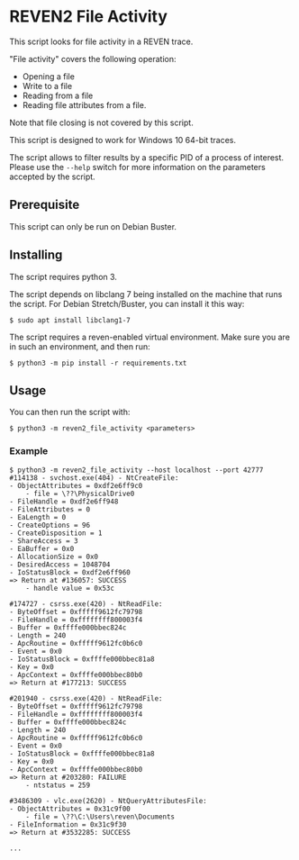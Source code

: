 # REVEN2 File Activity

This script looks for file activity in a REVEN trace.

"File activity" covers the following operation:
- Opening a file
- Write to a file
- Reading from a file
- Reading file attributes from a file.

Note that file closing is not covered by this script.

This script is designed to work for Windows 10 64-bit traces.

The script allows to filter results by a specific PID of a process of interest.
Please use the `--help` switch for more information on the parameters accepted by the script.


## Prerequisite

This script can only be run on Debian Buster.


## Installing

The script requires python 3.

The script depends on libclang 7 being installed on the machine that runs the script.
For Debian Stretch/Buster, you can install it this way:

```
$ sudo apt install libclang1-7
```

The script requires a reven-enabled virtual environment.
Make sure you are in such an environment, and then run:

```
$ python3 -m pip install -r requirements.txt
```


## Usage

You can then run the script with:

```
$ python3 -m reven2_file_activity <parameters>
```


### Example

```
$ python3 -m reven2_file_activity --host localhost --port 42777
#114138 - svchost.exe(404) - NtCreateFile:
- ObjectAttributes = 0xdf2e6ff9c0
    - file = \??\PhysicalDrive0
- FileHandle = 0xdf2e6ff948
- FileAttributes = 0
- EaLength = 0
- CreateOptions = 96
- CreateDisposition = 1
- ShareAccess = 3
- EaBuffer = 0x0
- AllocationSize = 0x0
- DesiredAccess = 1048704
- IoStatusBlock = 0xdf2e6ff960
=> Return at #136057: SUCCESS
    - handle value = 0x53c

#174727 - csrss.exe(420) - NtReadFile:
- ByteOffset = 0xfffff9612fc79798
- FileHandle = 0xffffffff800003f4
- Buffer = 0xffffe000bbec824c
- Length = 240
- ApcRoutine = 0xfffff9612fc0b6c0
- Event = 0x0
- IoStatusBlock = 0xffffe000bbec81a8
- Key = 0x0
- ApcContext = 0xffffe000bbec80b0
=> Return at #177213: SUCCESS

#201940 - csrss.exe(420) - NtReadFile:
- ByteOffset = 0xfffff9612fc79798
- FileHandle = 0xffffffff800003f4
- Buffer = 0xffffe000bbec824c
- Length = 240
- ApcRoutine = 0xfffff9612fc0b6c0
- Event = 0x0
- IoStatusBlock = 0xffffe000bbec81a8
- Key = 0x0
- ApcContext = 0xffffe000bbec80b0
=> Return at #203280: FAILURE
    - ntstatus = 259

#3486309 - vlc.exe(2620) - NtQueryAttributesFile:
- ObjectAttributes = 0x31c9f00
    - file = \??\C:\Users\reven\Documents
- FileInformation = 0x31c9f30
=> Return at #3532285: SUCCESS

...
```
